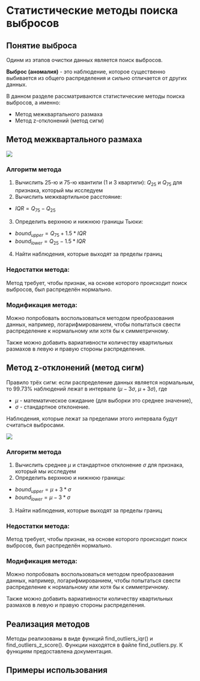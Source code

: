 # Статистические методы поиска выбросов

## Понятие выброса
Одинм из этапов очистки данных является поиск выбросов.

**Выброс (аномалия)** - это наблюдение, которое существенно выбивается из общего распределения и сильно отличается от других данных.

В данном разделе рассматриваются статистические методы поиска выбросов, а именно:
+ Метод межквартального размаха
+ Метод z-отклонений (метод сигм)

## Метод межквартального размаха

![](https://tse1.mm.bing.net/th?id=OIP.CXREFWkKDdHLRrxMKRD1eQHaDb&pid=15.1)

### Алгоритм метода

1. Вычислить 25-ю и 75-ю квантили (1 и 3 квартили): $Q_{25}$ и $Q_{75}$ для признака, который мы исследуем
2. Вычислить межквартильное расстояние:
* $IQR = Q_{75} - Q_{25}$
3. Определить верхнюю и нижнюю границы Тьюки:
* $bound_{upper} = Q_{75} + 1.5*IQR$
* $bound_{lower} = Q_{25} - 1.5*IQR$
4. Найти наблюдения, которые выходят за пределы границ

### Недостатки метода:

Метод требует, чтобы признак, на основе которого происходит поиск выбросов, был распределён нормально.

### Модификация метода:

Можно попробовать воспользоваться методом преобразования данных, например, логарифмированием, чтобы попытаться свести распределение к нормальному или хотя бы к симметричному.

Также можно добавить вариативности количеству квартильных размахов в левую и правую стороны распределения.

## Метод z-отклонений (метод сигм)

Правило трёх сигм: если распределение данных является нормальным, то 99.73% наблюдений лежат в интервале $(\mu-3\sigma$, $\mu+3\sigma)$,
где
* $\mu$ - математическое ожидание (для выборки это среднее значение),
* $\sigma$ - стандартное отклонение.

Наблюдения, которые лежат за пределами этого интервала будут считаться выбросами.

![](https://www.etoro.com/wp-content/uploads/2021/01/pasted-image-0-37.png)

### Алгоритм метода

1. Вычислить среднее $\mu$ и стандартное отклонение $\sigma$ для признака, который мы исследуем
2. Определить верхнюю и нижнюю границы:
* $bound_{upper} = \mu + 3*\sigma$
* $bound_{lower} = \mu - 3*\sigma$
3. Найти наблюдения, которые выходят за пределы границ

### Недостатки метода:

Метод требует, чтобы признак, на основе которого происходит поиск выбросов, был распределён нормально.

### Модификация метода:

Можно попробовать воспользоваться методом преобразования данных, например, логарифмированием, чтобы попытаться свести распределение к нормальному или хотя бы к симметричному.

Также можно добавить вариативности количеству квартильных размахов в левую и правую стороны распределения.

## Реализация методов

Методы реализованы в виде функций find_outliers_iqr() и find_outliers_z_score(). Функции находятся в файле find_outliers.py. К функциям предоставлена документация.

## Примеры использования

